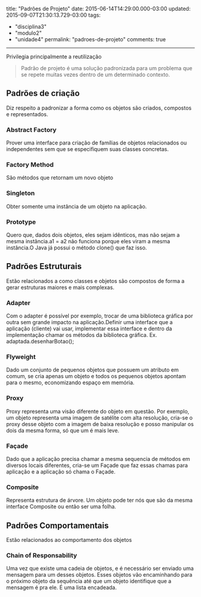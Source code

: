 title: "Padrões de Projeto"
date: 2015-06-14T14:29:00.000-03:00
updated: 2015-09-07T21:30:13.729-03:00
tags: 
- "disciplina3"
- "modulo2"
- "unidade4"
permalink: "padroes-de-projeto"
comments: true
---

Privilegia principalmente a reutilização  

> Padrão de projeto é uma solução padronizada para um problema que se repete muitas vezes dentro de um determinado contexto.

## Padrões de criação

Diz respeito a padronizar a forma como os objetos são criados, compostos e representados.

### Abstract Factory

Prover uma interface para criação de famílias de objetos relacionados ou independentes sem que se especifiquem suas classes concretas.

### Factory Method

São métodos que retornam um novo objeto

### Singleton

Obter somente uma instância de um objeto na aplicação.

### Prototype

Quero que, dados dois objetos, eles sejam idênticos, mas não sejam a mesma instância.a1 = a2 não funciona porque eles viram a mesma instância.O Java já possui o método clone() que faz isso.

## Padrões Estruturais

Estão relacionados a como classes e objetos são compostos de forma a gerar estruturas maiores e mais complexas.

### Adapter

Com o adapter é possível por exemplo, trocar de uma biblioteca gráfica por outra sem grande impacto na aplicação.Definir uma interface que a aplicação (cliente) vai usar, implementar essa interface e dentro da implementação chamar os métodos da biblioteca gráfica. Ex. adaptada.desenharBotao();

### Flyweight

Dado um conjunto de pequenos objetos que possuem um atributo em comum, se cria apenas um objeto e todos os pequenos objetos apontam para o mesmo, economizando espaço em memória.  

### Proxy

Proxy representa uma visão diferente do objeto em questão. Por exemplo, um objeto representa uma imagem de satélite com alta resolução, cria-se o proxy desse objeto com a imagem de baixa resolução e posso manipular os dois da mesma forma, só que um é mais leve.  

### Façade

Dado que a aplicação precisa chamar a mesma sequencia de métodos em diversos locais diferentes, cria-se um Façade que faz essas chamas para aplicação e a aplicação só chama o Façade.  

### Composite

Representa estrutura de árvore. Um objeto pode ter nós que são da mesma interface Composite ou então ser uma folha.  

## Padrões Comportamentais

Estão relacionados ao comportamento dos objetos

### Chain of Responsability

Uma vez que existe uma cadeia de objetos, e é necessário ser enviado uma mensagem para um desses objetos. Esses objetos vão encaminhando para o próximo objeto da sequência até que um objeto identifique que a mensagem é pra ele. É uma lista encadeada.
